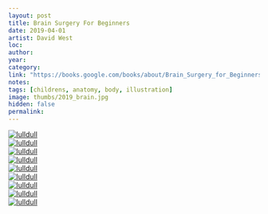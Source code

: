 ```yaml
---
layout: post
title: Brain Surgery For Beginners
date: 2019-04-01
artist: David West
loc: 
author: 
year: 
category: 
link: "https://books.google.com/books/about/Brain_Surgery_for_Beginners_and_Other_Ma.html?id=qob-bowEtmoC"
notes:
tags: [childrens, anatomy, body, illustration]
image: thumbs/2019_brain.jpg
hidden: false
permalink:
---
```






<div class="post_image">
	<a href="{{ site.baseurl }}/images/posts/2019_brain/001.jpg" target="_blank">
	<img src="{{ site.baseurl }}/images/posts/2019_brain/001.jpg" alt="lulldull"></a>
</div>

<div class="post_image">
	<a href="{{ site.baseurl }}/images/posts/2019_brain/002.jpg" target="_blank">
	<img src="{{ site.baseurl }}/images/posts/2019_brain/002.jpg" alt="lulldull"></a>
</div>

<div class="post_image">
	<a href="{{ site.baseurl }}/images/posts/2019_brain/003.jpg" target="_blank">
	<img src="{{ site.baseurl }}/images/posts/2019_brain/003.jpg" alt="lulldull"></a>
</div>

<div class="post_image">
	<a href="{{ site.baseurl }}/images/posts/2019_brain/004.jpg" target="_blank">
	<img src="{{ site.baseurl }}/images/posts/2019_brain/004.jpg" alt="lulldull"></a>
</div>

<div class="post_image">
	<a href="{{ site.baseurl }}/images/posts/2019_brain/005.jpg" target="_blank">
	<img src="{{ site.baseurl }}/images/posts/2019_brain/005.jpg" alt="lulldull"></a>
</div>

<div class="post_image">
	<a href="{{ site.baseurl }}/images/posts/2019_brain/006.jpg" target="_blank">
	<img src="{{ site.baseurl }}/images/posts/2019_brain/006.jpg" alt="lulldull"></a>
</div>

<div class="post_image">
	<a href="{{ site.baseurl }}/images/posts/2019_brain/007.jpg" target="_blank">
	<img src="{{ site.baseurl }}/images/posts/2019_brain/007.jpg" alt="lulldull"></a>
</div>

<div class="post_image">
	<a href="{{ site.baseurl }}/images/posts/2019_brain/008.jpg" target="_blank">
	<img src="{{ site.baseurl }}/images/posts/2019_brain/008.jpg" alt="lulldull"></a>
</div>


<div class="post_image">
	<a href="{{ site.baseurl }}/images/posts/2019_brain/009.jpg" target="_blank">
	<img src="{{ site.baseurl }}/images/posts/2019_brain/009.jpg" alt="lulldull"></a>
</div>
